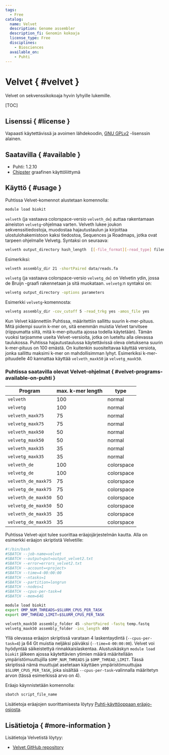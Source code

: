 ```yaml
---
tags:
  - Free
catalog:
  name: Velvet
  description: Genome assembler
  description_fi: Genomin kokoaja
  license_type: Free
  disciplines:
    - Biosciences
  available_on:
    - Puhti
---
```


# Velvet { #velvet }

Velvet on sekvenssikokoaja hyvin lyhyille lukemille.

[TOC]

## Lisenssi { #license }

Vapaasti käytettävissä ja avoimen lähdekoodin, [GNU GPLv2](https://www.gnu.org/licenses/old-licenses/gpl-2.0.html) -lisenssin alainen.

## Saatavilla { #available }

- Puhti: 1.2.10
- [Chipster](https://chipster.csc.fi) graafinen käyttöliittymä

## Käyttö { #usage }

Puhtissa Velvet-komennot alustetaan komennolla:

```bash
module load biokit
```

`velveth` (ja vastaava colorspace-versio `velveth_de`) auttaa rakentamaan aineiston `velvetg`-ohjelmaa varten. Velveth lukee joukon sekvenssitiedostoja, muodostaa hajautustaulun ja kirjoittaa ulostulohakemistoon kaksi tiedostoa, Sequences ja Roadmaps, jotka ovat tarpeen ohjelmalle Velvetg. Syntaksi on seuraava:

```bash
velveth output_directory hash_length  [[-file_format][-read_type] filename]
```

Esimerkiksi:

```bash
velveth assembly_dir 21 -shortPaired data/reads.fa
```

`velvetg` (ja vastaava colorspace-versio `velvetg_de`) on Velvetin ydin, jossa de Bruijn -graafi rakennetaan ja sitä muokataan. `velvetg`:n syntaksi on:

```bash
velvetg output_directory -options parameters
```

Esimerkki `velvetg`-komennosta:

```bash
velvetg assembly_dir -cov_cutoff 5 -read_trkg yes -amos_file yes
```
 
Kun Velvet käännettiin Puhtissa, määritettiin sallittu suurin k-mer-pituus. Mitä pidempi suurin k-mer on, sitä enemmän muistia Velvet tarvitsee (riippumatta siitä, mitä k-mer-pituutta ajossa todella käytetään). Tämän vuoksi tarjoamme useita Velvet-versioita, jotka on lueteltu alla olevassa taulukossa. Puhtissa hajautustaulussa käytettävissä oleva oletuksena suurin k-mer-pituus on 100 emästä. On kuitenkin suositeltavaa käyttää versiota, jonka sallittu maksimi k-mer on mahdollisimman lyhyt. Esimerkiksi k-mer-pituudelle 40 kannattaa käyttää `velveth_maxk50` ja `velvetg_maxk50`.

### Puhtissa saatavilla olevat Velvet-ohjelmat { #velvet-programs-available-on-puhti }

| Program 	   | max. k-mer length | type |
|------------------|-------------------|------|
| `velveth` 	   | 100 	       |normal|
| `velvetg` 	   | 100 	       |normal|
| `velveth_maxk75`   | 75 	       |normal|
| `velvetg_maxk75`   | 75 	       |normal|
| `velveth_maxk50`   | 50 	       |normal|
| `velvetg_maxk50`   | 50 	       |normal|
| `velveth_maxk35`   | 35 	       |normal|
| `velvetg_maxk35`   | 35 	       |normal|
| `velveth_de` 	   | 100 	       |colorspace|
| `velvetg_de` 	   | 100 	       |colorspace|
| `velveth_de_maxk75`| 75 	       |colorspace|
| `velvetg_de_maxk75`| 75 	       |colorspace|
| `velveth_de_maxk50`| 50 	       |colorspace|
| `velvetg_de_maxk50`| 50 	       |colorspace|
| `velveth_de_maxk35`| 35 	       |colorspace|
| `velvetg_de_maxk35`| 35 	       |colorspace|

Puhtissa Velvet-ajot tulee suorittaa eräajojärjestelmän kautta. Alla on esimerkki eräajon skriptistä Velvetille:

```bash
#!/bin/bash
#SBATCH --job-name=velvet
#SBATCH --output=put=output_velvet2.txt
#SBATCH --error=errors_velvet2.txt
#SBATCH --account=<project>
#SBATCH --time=4-00:00:00
#SBATCH --ntasks=1
#SBATCH --partition=longrun
#SBATCH --nodes=1
#SBATCH --cpus-per-task=4
#SBATCH --mem=64G

module load biokit
export OMP_NUM_THREADS=$SLURM_CPUS_PER_TASK
export OMP_THREAD_LIMIT=$SLURM_CPUS_PER_TASK

velveth_maxk50 assembly_folder 45 -shortPaired -fastq temp.fastq
velvetg_maxk50 assembly_folder -ins_length 400
```

Yllä olevassa eräajon skriptissä varataan 4 laskentaydintä (`--cpus-per-task=4`) ja 64 Gt muistia neljäksi päiväksi (`--time=4-00:00:00`). Velvet voi hyödyntää säikeistettyä rinnakkaislaskentaa. Alustuskäskyn `module load biokit` jälkeen ajossa käytettävien ytimien määrä määritellään ympäristömuuttujilla `$OMP_NUM_THREADS` ja `$OMP_THREAD_LIMIT`. Tässä skriptissä nämä muuttujat asetetaan käyttäen ympäristömuuttujaa `$SLURM_CPUS_PER_TASK`, joka sisältää `--cpus-per-task`-valinnalla määritetyn arvon (tässä esimerkissä arvo on 4).

Eräajo käynnistetään komennolla:

```bash
sbatch script_file_name
```

Lisätietoja eräajojen suorittamisesta löytyy [Puhti-käyttöoppaan eräajo-osiosta](../computing/running/getting-started.md).

## Lisätietoja { #more-information }

Lisätietoja Velvetistä löytyy:

* [Velvet GitHub repository](https://github.com/dzerbino/velvet/)